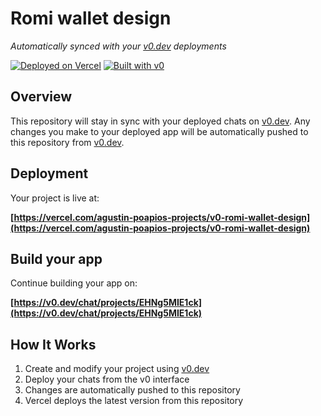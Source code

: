 # Romi wallet design

*Automatically synced with your [v0.dev](https://v0.dev) deployments*

[![Deployed on Vercel](https://img.shields.io/badge/Deployed%20on-Vercel-black?style=for-the-badge&logo=vercel)](https://vercel.com/agustin-poapios-projects/v0-romi-wallet-design)
[![Built with v0](https://img.shields.io/badge/Built%20with-v0.dev-black?style=for-the-badge)](https://v0.dev/chat/projects/EHNg5MIE1ck)

## Overview

This repository will stay in sync with your deployed chats on [v0.dev](https://v0.dev).
Any changes you make to your deployed app will be automatically pushed to this repository from [v0.dev](https://v0.dev).

## Deployment

Your project is live at:

**[https://vercel.com/agustin-poapios-projects/v0-romi-wallet-design](https://vercel.com/agustin-poapios-projects/v0-romi-wallet-design)**

## Build your app

Continue building your app on:

**[https://v0.dev/chat/projects/EHNg5MIE1ck](https://v0.dev/chat/projects/EHNg5MIE1ck)**

## How It Works

1. Create and modify your project using [v0.dev](https://v0.dev)
2. Deploy your chats from the v0 interface
3. Changes are automatically pushed to this repository
4. Vercel deploys the latest version from this repository